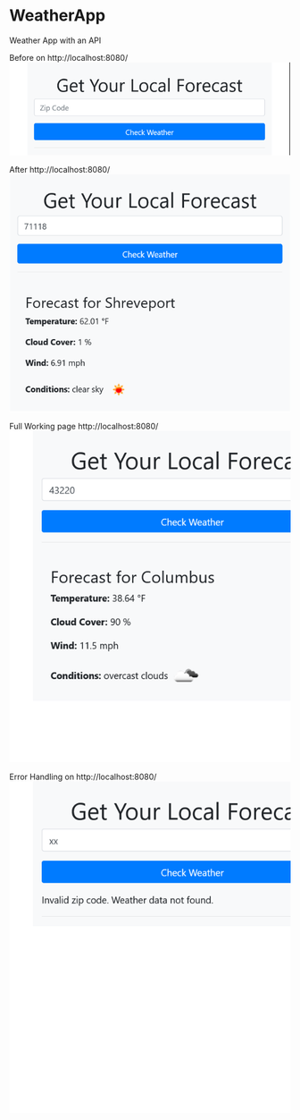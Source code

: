 # WeatherApp
 Weather App with an API
 
Before on http://localhost:8080/
![index.html](https://github.com/jadedragon21/WeatherApp/blob/main/WeatherApp/src/main/resources/static/images/Screenshot_2021-03-04%20Weather%20App%20before.png)

After http://localhost:8080/
![index.html](https://github.com/jadedragon21/WeatherApp/blob/main/WeatherApp/src/main/resources/static/images/Screenshot_2021-03-04%20Weather%20App%20after.png)

Full Working page http://localhost:8080/
![index.html](https://github.com/jadedragon21/WeatherApp/blob/main/WeatherApp/src/main/resources/static/images/Screenshot_2021-03-04%20Weather%20App%20working.png)

Error Handling on http://localhost:8080/
![index.html](https://github.com/jadedragon21/WeatherApp/blob/main/WeatherApp/src/main/resources/static/images/Screenshot_2021-03-04%20Weather%20App%20errorhandling.png)
